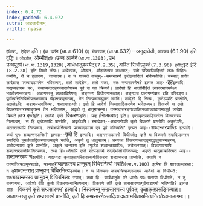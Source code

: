 ```yaml
---
index: 6.4.72
index_padded: 6.4.072
sutra: आडजादीनाम्
vritti: nyasa

---
```

`ऐक्षिष्ट, ऐहिष्ट` इति। `ईक्ष दर्शने` (धा.पा.610) `ईह चेष्टायाम्` (धा.पा.632)--अनुदात्तेतौ, `आटश्च` (6.1.90) इति वृद्धिः। `औब्जीत् `औम्भीत्` इति। `उब्ज आर्जने` (धा.पा.1303), `उभ उन्भपूरणे` (धा.पा.1319,1320), `आर्धधातुकस्येट्` (7.2.35), `अस्ति सिचोऽपृक्ते` (7.3.96) इतीट् `इट ईटि` (8.2.28) इति सिचो लोपः।
अथैज्यत, औप्यत, औह्यतेत्यत्र कथमाट्; यतो यजिवपिवहिभ्यो लङः विहितः कर्मणि, ते च हलादयः, नाजादयः। न च शक्यते वक्तुम्--सम्प्रसारणे कृतेऽजादित्वं भविष्यतीति। यस्मात् प्रागेव लादेशात् परत्वादडागमेन भवितव्यम्, ततो लादेशेन, ततो यका, ततः सम्प्रसारणेन? इत्यत आह--`इह` इत्यादि। यद्यप्यडागमः परः, तथाप्यन्तरङ्गत्वादादेशस्य पूर्व स एव क्रियते। लादेशो हि धातोर्विहितं लकारमात्रमपेक्ष्य भवतीत्यन्तरङ्गः। अडागमस्तु लकारविशेषम्; अङ्गस्य विधीयमानत्वात्। अङ्गञ्च प्रत्ययमपेक्षत इति बरिरङ्गः। पूर्वोत्पत्तिनियित्तोपलक्षणमात्रं चेहान्तरङ्गत्वम्, तेन नित्यत्वमप्युक्तं भवति। लादेशो हि नित्यः, कृतेऽप्यटि प्राप्नोति, अकृतेऽपि; अडागमस्त्वनित्यः, शब्दान्तरप्रप्तेः। कृते हि लादेशे नित्यत्वाद्विकरणेन भवितव्यम्। विकरणे च कृते विकरणान्तरस्याङ्गस्य तेन भवितव्यम्, अकृते तु धातुमात्रस्य। तस्मादन्तरङ्गत्वान्नित्यत्वाच्चाडागमात्पूर्वं लादेशः क्रियते। `तत्र कृते` इति। लादेशे कृते। `विकरणः` इति। यक्। `नित्यत्वात्` इति। कृताकृतप्रसङ्गित्वेन विकरणस्य नित्यत्वम्। स हि कृतेऽप्यटि प्राप्नोति, अकृतेऽपि। स्यादेतत्--अडागमोऽपि कृते विकरणे प्राप्नोति अकृतेऽपि, अतस्तस्यापि नित्यत्वम्, तत्रोभयोर्नित्यत्वे परत्वादडागम एव पूर्वं भविष्यति? इत्यत आह--`शब्दान्तरप्राप्तिः` इत्यादि। कथं पुनः शब्दान्तरप्राप्तिः? इत्याह--`कृते हि` इत्यादि। अङ्गस्याडागमो विधीयते; कृते च विकरणे तदादिग्रहणस्य स्यादिति नुमर्थत्वाद्विकरणान्तमङ्गे भवति, अकृते तु धातुमात्रम्। अन्यच्च विकरणान्तादङ्गाद्धातुमात्रमङ्गम्, अतोऽन्यसय कृते प्राप्नोति, अकृते त्वन्यस्य इति स्फुटैव शब्दान्तरप्राप्तिः, तत्रैतत्स्यात्। विकरणस्यापि शब्दान्तरप्राप्तेरेवानित्यत्वम्, तथा हि--तेनापि कृते सत्यडागमे तदादेर्धातोर्भवितव्यम्; अकृते धातुमात्रादित्यत आह--`शब्दान्तरस्य च` इत्यीदि। यद्यप्यटः कृताकृतयोरेवावस्थयोर्विकरमः शब्दान्तरात् प्राप्नोति, तथापि न तस्यानित्यत्वमुपपद्यते, यस्मात् `शब्दान्तरस्य प्राप्नुवन् विधिरनित्यो भवति` (व्या.प.100) इत्येषा हि शास्त्रव्यवस्था; न तु `शब्दान्तरात् प्राप्नुवन् विधिरनित्यः` इत्येषा। न च विकरणः कस्यचिच्छब्दस्यागम आदेशो वा विधीयते; यतः `शब्दान्तरस्य प्राप्नुवन् विधिरनित्यः` स्यात्। तथा हि--सार्वधातुके परे धातोः परः प्रत्ययो विधीयते, न तु तस्यागमः, आदेशो वेति कुतो विकरणस्यानित्यत्वम्।
विकरणे तर्हि कृते सम्प्रसारणात्पूर्वमाडागमो भविष्यति? इत्यत आह--`विकरणे कृते सम्प्रसारणम्` इत्यादि। नित्यत्वन्तु सम्प्रसारणस्य पूर्ववत्; कृताकृतप्रसङ्गित्वात्। आडागमस्तु कृते सम्प्रसारणे प्राप्नोति, कृते हि सम्प्रसारणेऽजादित्वादाटा भवितव्यमित्यनित्योऽयमाडागमः।।